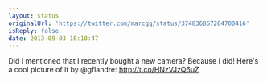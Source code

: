 ```yaml
---
layout: status
originalUrl: 'https://twitter.com/marcgg/status/374836867264700416'
isReply: false
date: 2013-09-03 10:10:47
---
```


Did I mentioned that I recently bought a new camera? Because I did! Here's a cool picture of it by @gflandre: http://t.co/HNzVJzQ6uZ
